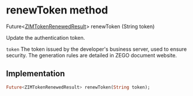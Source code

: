 


# renewToken method








Future&lt;[ZIMTokenRenewedResult](../../zego_uikit_prebuilt_live_audio_room/ZIMTokenRenewedResult-class.md)> renewToken
(String token)





<p>Update the authentication token.</p>
<p><code>token</code> The token issued by the developer's business server, used to ensure security. The generation rules are detailed in ZEGO document website.</p>



## Implementation

```dart
Future<ZIMTokenRenewedResult> renewToken(String token);
```







